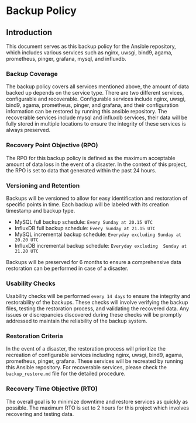 # Backup Policy

## Introduction

This document serves as this backup policy for the Ansible repository, which includes various services such as nginx, uwsgi, bind9, agama, prometheus, pinger, grafana, mysql, and influxdb.

### Backup Coverage

The backup policy covers all services mentioned above, the amount of data backed up depends on the service type. There are two different services, configurable and recoverable. Configurable services include nginx, uwsgi, bind9, agama, prometheus, pinger, and grafana, and their configuration information can be restored by running this ansible repository. The recoverable services include mysql and influxdb services, their data will be fully stored in multiple locations to ensure the integrity of these services is always preserved.

### Recovery Point Objective (RPO)

The RPO for this backup policy is defined as the maximum acceptable amount of data loss in the event of a disaster. In the context of this project, the RPO is set to data that generated within the past 24 hours.

### Versioning and Retention

Backups will be versioned to allow for easy identification and restoration of specific points in time. Each backup will be labeled with its creation timestamp and backup type. 

* MySQL full backup schedule: `Every Sunday at 20.15 UTC`
* InfluxDB full backup schedule: `Every Sunday at 21.15 UTC`
* MySQL incremental backup schedule: `Everyday excluding Sunday at 20.20 UTC`
* InfluxDB incremental backup schedule: `Everyday excluding  Sunday at 21.20 UTC`

Backups will be preserved for 6 months to ensure a comprehensive data restoration can be performed in case of a disaster.

### Usability Checks

Usability checks will be performed `every 14 days` to ensure the integrity and restorability of the backups. These checks will involve verifying the backup files, testing the restoration process, and validating the recovered data. Any issues or discrepancies discovered during these checks will be promptly addressed to maintain the reliability of the backup system.


### Restoration Criteria

In the event of a disaster, the restoration process will prioritize the recreation of configurable services including nginx, uwsgi, bind9, agama, prometheus, pinger, grafana. These services will be recreated by running this Ansible repository. For recoverable services, please check the `backup_restore.md` file for the detailed procedure. 

### Recovery Time Objective (RTO)

The overall goal is to minimize downtime and restore services as quickly as possible. The maximum RTO is set to 2 hours for this project which involves recovering and testing data.
